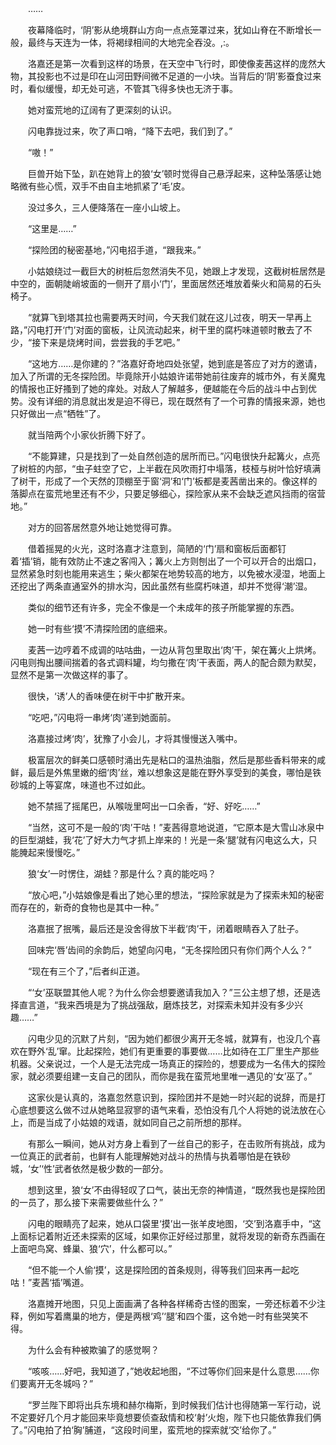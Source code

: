 　　……

　　夜幕降临时，‘阴’影从绝境群山方向一点点笼罩过来，犹如山脊在不断增长一般，最终与天连为一体，将褐绿相间的大地完全吞没。,:。

　　洛嘉还是第一次看到这样的场景，在天空中飞行时，即使像麦茜这样的庞然大物，其投影也不过是印在山河田野间微不足道的一小块。当背后的‘阴’影蚕食过来时，看似缓慢，却无处可逃，不管其飞得多快也无济于事。

　　她对蛮荒地的辽阔有了更深刻的认识。

　　闪电靠拢过来，吹了声口哨，“降下去吧，我们到了。”

　　“嗷！”

　　巨兽开始下坠，趴在她背上的狼‘女’顿时觉得自己悬浮起来，这种坠落感让她略微有些心慌，双手不由自主地抓紧了‘毛’皮。

　　没过多久，三人便降落在一座小山坡上。

　　“这里是……”

　　“探险团的秘密基地，”闪电招手道，“跟我来。”

　　小姑娘绕过一截巨大的树桩后忽然消失不见，她跟上才发现，这截树桩居然是中空的，面朝陡峭坡面的一侧开了扇小‘门’，里面居然还堆放着柴火和简易的石头椅子。

　　“就算飞到塔其拉也需要两天时间，今天我们就在这儿过夜，明天一早再上路，”闪电打开‘门’对面的窗板，让风流动起来，树干里的腐朽味道顿时散去了不少，“接下来是烧烤时间，尝尝我的手艺吧。”

　　“这地方……是你建的？”洛嘉好奇地四处张望，她到底是答应了对方的邀请，加入了所谓的无冬探险团。毕竟除开小姑娘许诺带她前往废弃的城市外，有关魔鬼的情报也正好搔到了她的痒处。对敌人了解越多，便越能在今后的战斗中占到优势。没有详细的消息就出发是迫不得已，现在既然有了一个可靠的情报来源，她也只好做出一点“牺牲”了。

　　就当陪两个小家伙折腾下好了。

　　“不能算建，只是找到了一处自然创造的居所而已。”闪电很快升起篝火，点亮了树桩的内部，“虫子蛀空了它，上半截在风吹雨打中塌落，枝桠与树叶恰好填满了树干，形成了一个天然的顶棚至于窗‘洞’和‘门’板都是麦茜凿出来的。像这样的落脚点在蛮荒地里还有不少，只要足够细心，探险家从来不会缺乏遮风挡雨的宿营地。”

　　对方的回答居然意外地让她觉得可靠。

　　借着摇晃的火光，这时洛嘉才注意到，简陋的‘门’扇和窗板后面都钉着‘插’销，能有效防止不速之客闯入；篝火上方则刨出了一个可以开合的出烟口，显然紧急时刻也能用来逃生；柴火都架在地势较高的地方，以免被水浸湿，地面上还挖出了两条直通室外的排水沟，因此虽然有些腐朽味道，却并不觉得‘潮’湿。

　　类似的细节还有许多，完全不像是一个未成年的孩子所能掌握的东西。

　　她一时有些‘摸’不清探险团的底细来。

　　麦茜一边哼着不成调的咕咕曲，一边从背包里取出‘肉’干，架在篝火上烘烤。闪电则掏出腰间揣着的各式调料罐，均匀撒在‘肉’干表面，两人的配合颇为默契，显然不是第一次做这样的事了。

　　很快，‘诱’人的香味便在树干中扩散开来。

　　“吃吧，”闪电将一串烤‘肉’递到她面前。

　　洛嘉接过烤‘肉’，犹豫了小会儿，才将其慢慢送入嘴中。

　　极富层次的鲜美口感顿时涌出先是粘口的温热油脂，然后是那些香料带来的咸鲜，最后是外焦里嫩的细‘肉’丝，难以想象这是能在野外享受到的美食，哪怕是铁砂城的上等宴席，味道也不过如此。

　　她不禁摇了摇尾巴，从喉咙里呵出一口余香，“好、好吃……”

　　“当然，这可不是一般的‘肉’干咕！”麦茜得意地说道，“它原本是大雪山冰泉中的巨型湖蛙，我‘花’了好大力气才抓上岸来的！光是一条‘腿’就有闪电这么大，只能腌起来慢慢吃。”

　　狼‘女’一时愣住，湖蛙？那是什么？真的能吃吗？

　　“放心吧，”小姑娘像是看出了她心里的想法，“探险家就是为了探索未知的秘密而存在的，新奇的食物也是其中一种。”

　　洛嘉抿了抿嘴，最后还是没舍得放下半截‘肉’干，闭着眼睛吞入了肚子。

　　回味完‘唇’齿间的余韵后，她望向闪电，“无冬探险团只有你们两个人么？”

　　“现在有三个了，”后者纠正道。

　　“‘女’巫联盟其他人呢？为什么你会想要邀请我加入？”三公主想了想，还是选择直言道，“我来西境是为了挑战强敌，磨炼技艺，对探索未知并没有多少兴趣……”

　　闪电少见的沉默了片刻，“因为她们都很少离开无冬城，就算有，也没几个喜欢在野外‘乱’窜。比起探险，她们有更重要的事要做……比如待在工厂里生产那些机器。父亲说过，一个人是无法完成一场真正的探险的，想要成为一名伟大的探险家，就必须要组建一支自己的团队，而你是我在蛮荒地里唯一遇见的‘女’巫了。”

　　这家伙是认真的，洛嘉忽然意识到，探险团并不是她一时兴起的说辞，而是打心底想要这么做不过从她略显寂寥的语气来看，恐怕没有几个人将她的说法放在心上，而是当成了小姑娘的戏语，就如同自己之前所想的那样。

　　有那么一瞬间，她从对方身上看到了一丝自己的影子，在击败所有挑战，成为一位真正的武者前，也鲜有人能理解她对战斗的热情与执着哪怕是在铁砂城，‘女’‘性’武者依然是极少数的一部分。

　　想到这里，狼‘女’不由得轻叹了口气，装出无奈的神情道，“既然我也是探险团的一员了，那么接下来需要做些什么？”

　　闪电的眼睛亮了起来，她从口袋里‘摸’出一张羊皮地图，‘交’到洛嘉手中，“这上面标记着附近还未探索的区域，如果你正好经过那里，就将发现的新奇东西画在上面吧鸟窝、蜂巢、狼‘穴’，什么都可以。”

　　“但不能一个人偷‘摸’，这是探险团的首条规则，得等我们回来再一起吃咕！”麦茜‘插’嘴道。

　　洛嘉摊开地图，只见上面画满了各种各样稀奇古怪的图案，一旁还标着不少注释，例如写着鹰巢的地方，便是两根‘鸡’‘腿’和四个蛋，这令她一时有些哭笑不得。

　　为什么会有种被欺骗了的感觉啊？

　　“咳咳……好吧，我知道了，”她收起地图，“不过等你们回来是什么意思……你们要离开无冬城吗？”

　　“罗兰陛下即将出兵东境和赫尔梅斯，到时候我们估计也得随第一军行动，说不定要好几个月才能回来毕竟想要侦查敌情和校‘射’火炮，陛下也只能依靠我们俩了。”闪电拍了拍‘胸’脯道，“这段时间里，蛮荒地的探索就‘交’给你了。”
